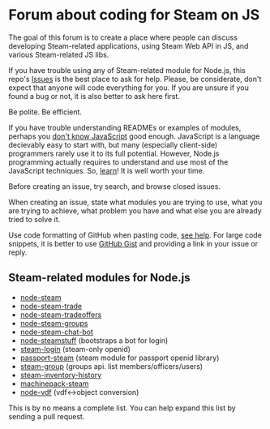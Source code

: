 # Forum about coding for Steam on JS

The goal of this forum is to create a place where people can discuss developing Steam-related applications, using Steam Web API in JS, and various Steam-related JS libs.

If you have trouble using any of Steam-related module for Node.js, this repo's [Issues](https://github.com/steam-forward/node-steam-forum/issues) is the best place to ask for help. Please, be considerate, don't expect that anyone will code everything for you. If you are unsure if you found a bug or not, it is also better to ask here first.

Be polite. Be efficient.

If you have trouble understanding READMEs or examples of modules, perhaps you [don't know JavaScript](https://github.com/getify/You-Dont-Know-JS/) good enough. JavaScript is a language decievably easy to start with, but many (especially client-side) programmers rarely use it to its full potential. However, Node.js programming actually requires to understand and use most of the JavaScript techniques. So, [learn](https://github.com/getify/You-Dont-Know-JS/)! It is well worth your time.

Before creating an issue, try search, and browse closed issues.

When creating an issue, state what modules you are trying to use, what you are trying to achieve, what problem you have and what else you are already tried to solve it.

Use code formatting of GitHub when pasting code, [see help](https://help.github.com/articles/github-flavored-markdown/#syntax-highlighting). For large code snippets, it is better to use [GitHub Gist](https://gist.github.com/) and providing a link in your issue or reply.

## Steam-related modules for Node.js

* [node-steam](https://github.com/seishun/node-steam)
* [node-steam-trade](https://github.com/seishun/node-steam-trade)
* [node-steam-tradeoffers](https://github.com/Alex7Kom/node-steam-tradeoffers)
* [node-steam-groups](https://github.com/scholtzm/node-steam-groups)
* [node-steam-chat-bot](https://github.com/efreak/node-steam-chat-bot)
* [node-steamstuff](https://github.com/DoctorMcKay/node-steamstuff) (bootstraps a bot for login)
* [steam-login](https://github.com/cpancake/steam-login) (steam-only openid)
* [passport-steam](https://github.com/liamcurry/passport-steam) (steam module for passport openid library)
* [steam-group](https://github.com/cpancake/steam-group) (groups api. list members/officers/users)
* [steam-inventory-history](https://github.com/DoctorMcKay/node-steam-inventoryhistory)
* [machinepack-steam](https://www.npmjs.com/package/machinepack-steam)
* [node-vdf](https://github.com/RJacksonm1/node-vdf) (vdf<->object conversion)

This is by no means a complete list. You can help expand this list by sending a pull request.
